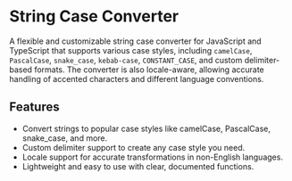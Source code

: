 # String Case Converter

A flexible and customizable string case converter for JavaScript and TypeScript that supports various case styles, including `camelCase`, `PascalCase`, `snake_case`, `kebab-case`, `CONSTANT_CASE`, and custom delimiter-based formats. The converter is also locale-aware, allowing accurate handling of accented characters and different language conventions.

## Features

- Convert strings to popular case styles like camelCase, PascalCase, snake_case, and more.
- Custom delimiter support to create any case style you need.
- Locale support for accurate transformations in non-English languages.
- Lightweight and easy to use with clear, documented functions.

